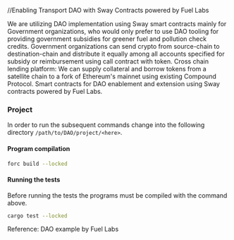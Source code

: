 //Enabling Transport DAO with Sway Contracts powered by Fuel Labs

We are utilizing DAO implementation using Sway smart contracts mainly for Government organizations, who would only prefer to use DAO tooling for providing government subsidies for greener fuel and pollution check credits. Government organizations can send crypto from source-chain to destination-chain and distribute it equally among all accounts specified for subsidy or reimbursement using call contract with token. Cross chain lending platform: We can supply collateral and borrow tokens from a satellite chain to a fork of Ethereum's mainnet using existing Compound Protocol. Smart contracts for DAO enablement and extension using Sway contracts powered by Fuel Labs.

### Project

In order to run the subsequent commands change into the following directory `/path/to/DAO/project/<here>`.

#### Program compilation

```bash
forc build --locked
```

#### Running the tests

Before running the tests the programs must be compiled with the command above.

```bash
cargo test --locked
```
Reference: DAO example by Fuel Labs